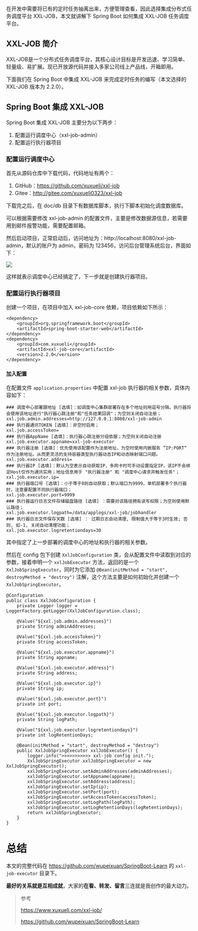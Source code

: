 在开发中需要将已有的定时任务抽离出来，方便管理查看，因此选择集成分布式任务调度平台 XXL-JOB，本文就讲解下 Spring Boot 如何集成 XXL-JOB 任务调度平台。

## XXL-JOB 简介

XXL-JOB是一个分布式任务调度平台，其核心设计目标是开发迅速、学习简单、轻量级、易扩展。现已开放源代码并接入多家公司线上产品线，开箱即用。

下面我们在 Spring Boot 中集成 XXL-JOB 来完成定时任务的编写（本文选择的 XXL-JOB 版本为 2.2.0）。

## Spring Boot 集成 XXL-JOB

Spring Boot 集成 XXL-JOB 主要分为以下两步：

1. 配置运行调度中心（xxl-job-admin）
2. 配置运行执行器项目

### 配置运行调度中心

首先从源码仓库中下载代码，代码地址有两个：

1. GitHub：https://github.com/xuxueli/xxl-job
2. Gitee：http://gitee.com/xuxueli0323/xxl-job

下载完之后，在 doc/db 目录下有数据库脚本，执行下脚本初始化调度数据库。

可以根据需要修改 xxl-job-admin 的配置文件，主要是修改数据源信息，若需要用到邮件报警功能，需要配置邮箱。

然后启动项目，正常启动后，访问地址为：http://localhost:8080/xxl-job-admin，默认的账户为 admin，密码为 123456，访问后台管理系统后台，界面如下：

![](https://img-blog.csdnimg.cn/20200906175436997.png)

这样就表示调度中心已经搞定了，下一步就是创建执行器项目。

### 配置运行执行器项目

创建一个项目，在项目中加入 xxl-job-core 依赖，项目依赖如下所示：

```
<dependency>
	<groupId>org.springframework.boot</groupId>
	<artifactId>spring-boot-starter-web</artifactId>
</dependency>
<dependency>
	<groupId>com.xuxueli</groupId>
	<artifactId>xxl-job-core</artifactId>
	<version>2.2.0</version>
</dependency>
```

#### 加入配置

在配置文件 `application.properties` 中配置 xxl-job 执行器的相关参数，具体内容如下：

```
### 调度中心部署跟地址 [选填]：如调度中心集群部署存在多个地址则用逗号分隔。执行器将会使用该地址进行"执行器心跳注册"和"任务结果回调"；为空则关闭自动注册；
xxl.job.admin.addresses=http://127.0.0.1:8080/xxl-job-admin
### 执行器通讯TOKEN [选填]：非空时启用；
xxl.job.accessToken=
### 执行器AppName [选填]：执行器心跳注册分组依据；为空则关闭自动注册
xxl.job.executor.appname=xxl-job-executor
### 执行器注册 [选填]：优先使用该配置作为注册地址，为空时使用内嵌服务 ”IP:PORT“ 作为注册地址。从而更灵活的支持容器类型执行器动态IP和动态映射端口问题。
xxl.job.executor.address=
### 执行器IP [选填]：默认为空表示自动获取IP，多网卡时可手动设置指定IP，该IP不会绑定Host仅作为通讯实用；地址信息用于 "执行器注册" 和 "调度中心请求并触发任务"；
xxl.job.executor.ip=
### 执行器端口号 [选填]：小于等于0则自动获取；默认端口为9999，单机部署多个执行器时，注意要配置不同执行器端口；
xxl.job.executor.port=9999
### 执行器运行日志文件存储磁盘路径 [选填] ：需要对该路径拥有读写权限；为空则使用默认路径；
xxl.job.executor.logpath=/data/applogs/xxl-job/jobhandler
### 执行器日志文件保存天数 [选填] ： 过期日志自动清理, 限制值大于等于3时生效; 否则, 如-1, 关闭自动清理功能；
xxl.job.executor.logretentiondays=30
```

其中指定了上一步部署的调度中心的地址和执行器的相关参数。

然后在 config 包下创建 `XxlJobConfiguration` 类，会从配置文件中读取到对应的参数，接着申明一个 `xxlJobExecutor` 方法，返回的是一个 `XxlJobSpringExecutor`，同时为它添加 `@Bean(initMethod = "start", destroyMethod = "destroy")` 注解，这个方法主要是如何初始化并创建一个 `XxlJobSpringExecutor`。

```
@Configuration
public class XxlJobConfiguration {
    private Logger logger = LoggerFactory.getLogger(XxlJobConfiguration.class);

    @Value("${xxl.job.admin.addresses}")
    private String adminAddresses;

    @Value("${xxl.job.accessToken}")
    private String accessToken;

    @Value("${xxl.job.executor.appname}")
    private String appname;

    @Value("${xxl.job.executor.address}")
    private String address;

    @Value("${xxl.job.executor.ip}")
    private String ip;

    @Value("${xxl.job.executor.port}")
    private int port;

    @Value("${xxl.job.executor.logpath}")
    private String logPath;

    @Value("${xxl.job.executor.logretentiondays}")
    private int logRetentionDays;

    @Bean(initMethod = "start", destroyMethod = "destroy")
    public XxlJobSpringExecutor xxlJobExecutor() {
        logger.info(">>>>>>>>>>> xxl-job config init.");
        XxlJobSpringExecutor xxlJobSpringExecutor = new XxlJobSpringExecutor();
        xxlJobSpringExecutor.setAdminAddresses(adminAddresses);
        xxlJobSpringExecutor.setAppname(appname);
        xxlJobSpringExecutor.setAddress(address);
        xxlJobSpringExecutor.setIp(ip);
        xxlJobSpringExecutor.setPort(port);
        xxlJobSpringExecutor.setAccessToken(accessToken);
        xxlJobSpringExecutor.setLogPath(logPath);
        xxlJobSpringExecutor.setLogRetentionDays(logRetentionDays);
        return xxlJobSpringExecutor;
    }
}
```



# 总结



本文的完整代码在 https://github.com/wupeixuan/SpringBoot-Learn 的 `xxl-job-executor` 目录下。

**最好的关系就是互相成就**，大家的**在看、转发、留言**三连就是我创作的最大动力。

> 参考 
>
> https://www.xuxueli.com/xxl-job/
>
> https://github.com/wupeixuan/SpringBoot-Learn
>